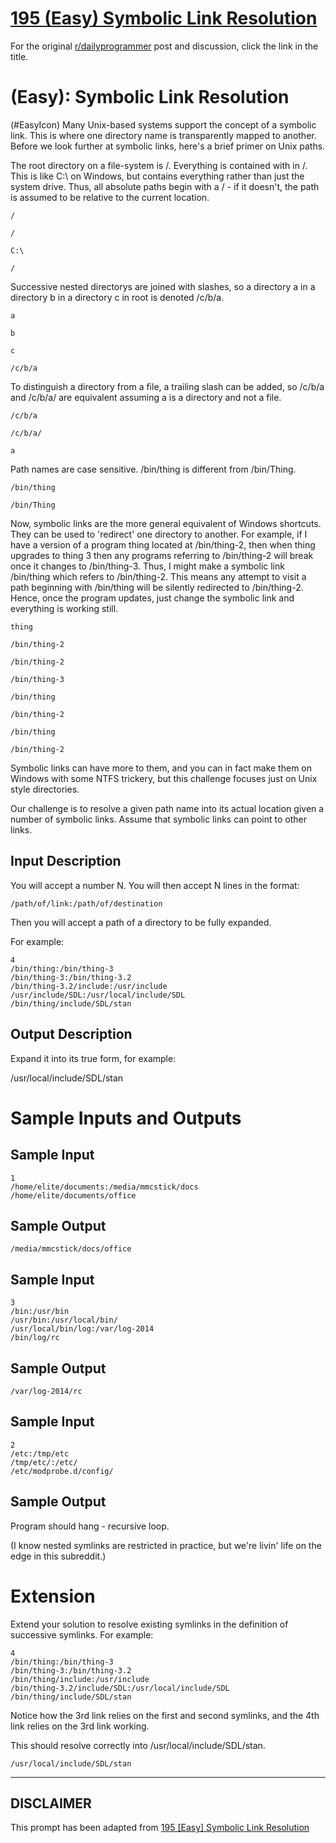 # [195 (Easy) Symbolic Link Resolution](https://www.reddit.com/r/dailyprogrammer/comments/2qmz12/20141228_challenge_195_easy_symbolic_link/)

For the original [r/dailyprogrammer](https://www.reddit.com/r/dailyprogrammer/) post and discussion, click the link in the title.

#  (Easy): Symbolic Link Resolution
(#EasyIcon)
Many Unix-based systems support the concept of a symbolic link. This is where one directory name is transparently mapped to another. Before we look further at symbolic links, here's a brief primer on Unix paths.

The root directory on a file-system is /. Everything is contained with in /. This is like C:\ on Windows, but contains everything rather than just the system drive. Thus, all absolute paths begin with a / - if it doesn't, the path is assumed to be relative to the current location.


```
/
```

```
/
```

```
C:\
```

```
/
```
Successive nested directorys are joined with slashes, so a directory a in a directory b in a directory c in root is denoted /c/b/a.


```
a
```

```
b
```

```
c
```

```
/c/b/a
```
To distinguish a directory from a file, a trailing slash can be added, so /c/b/a and /c/b/a/ are equivalent assuming a is a directory and not a file.


```
/c/b/a
```

```
/c/b/a/
```

```
a
```
Path names are case sensitive. /bin/thing is different from /bin/Thing.


```
/bin/thing
```

```
/bin/Thing
```
Now, symbolic links are the more general equivalent of Windows shortcuts. They can be used to 'redirect' one directory to another. For example, if I have a version of a program thing located at /bin/thing-2, then when thing upgrades to thing 3 then any programs referring to /bin/thing-2 will break once it changes to /bin/thing-3. Thus, I might make a symbolic link /bin/thing which refers to /bin/thing-2. This means any attempt to visit a path beginning with /bin/thing will be silently redirected to /bin/thing-2. Hence, once the program updates, just change the symbolic link and everything is working still.


```
thing
```

```
/bin/thing-2
```

```
/bin/thing-2
```

```
/bin/thing-3
```

```
/bin/thing
```

```
/bin/thing-2
```

```
/bin/thing
```

```
/bin/thing-2
```
Symbolic links can have more to them, and you can in fact make them on Windows with some NTFS trickery, but this challenge focuses just on Unix style directories.

Our challenge is to resolve a given path name into its actual location given a number of symbolic links. Assume that symbolic links can point to other links.

## Input Description
You will accept a number N. You will then accept N lines in the format:


```
/path/of/link:/path/of/destination
```
Then you will accept a path of a directory to be fully expanded.

For example:


```
4
/bin/thing:/bin/thing-3
/bin/thing-3:/bin/thing-3.2
/bin/thing-3.2/include:/usr/include
/usr/include/SDL:/usr/local/include/SDL
/bin/thing/include/SDL/stan
```
## Output Description
Expand it into its true form, for example:

/usr/local/include/SDL/stan

# Sample Inputs and Outputs
## Sample Input

```
1
/home/elite/documents:/media/mmcstick/docs
/home/elite/documents/office
```
## Sample Output

```
/media/mmcstick/docs/office
```
## Sample Input

```
3
/bin:/usr/bin
/usr/bin:/usr/local/bin/
/usr/local/bin/log:/var/log-2014
/bin/log/rc
```
## Sample Output

```
/var/log-2014/rc
```
## Sample Input

```
2
/etc:/tmp/etc
/tmp/etc/:/etc/
/etc/modprobe.d/config/
```
## Sample Output
Program should hang - recursive loop.

(I know nested symlinks are restricted in practice, but we're livin' life on the edge in this subreddit.)

# Extension
Extend your solution to resolve existing symlinks in the definition of successive symlinks. For example:


```
4
/bin/thing:/bin/thing-3
/bin/thing-3:/bin/thing-3.2
/bin/thing/include:/usr/include
/bin/thing-3.2/include/SDL:/usr/local/include/SDL
/bin/thing/include/SDL/stan
```
Notice how the 3rd link relies on the first and second symlinks, and the 4th link relies on the 3rd link working.

This should resolve correctly into /usr/local/include/SDL/stan.


```
/usr/local/include/SDL/stan
```

----
## **DISCLAIMER**
This prompt has been adapted from [195 [Easy] Symbolic Link Resolution](https://www.reddit.com/r/dailyprogrammer/comments/2qmz12/20141228_challenge_195_easy_symbolic_link/
)
